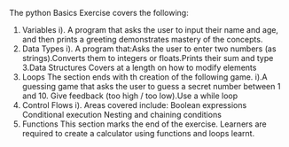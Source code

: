 The python Basics Exercise covers the following:
1. Variables
   i). A program that asks the user to input their name and age, and then prints a greeting demonstrates mastery of the concepts.
2. Data Types
   i). A program that:Asks the user to enter two numbers (as strings).Converts them to integers or floats.Prints their sum and type
3.Data Structures
Covers at a length on how to modify elements
4. Loops
   The section ends with th creation of the following game.
   i).A  guessing game that asks the user to guess a secret number between 1 and 10. Give feedback (too high / too low).Use a while loop
5. Control Flows
   i). Areas covered include: Boolean expressions
                              Conditional execution
                              Nesting and chaining conditions
6. Functions
   This section marks the end of the exercise. Learners are required to create a calculator using functions and loops learnt.
